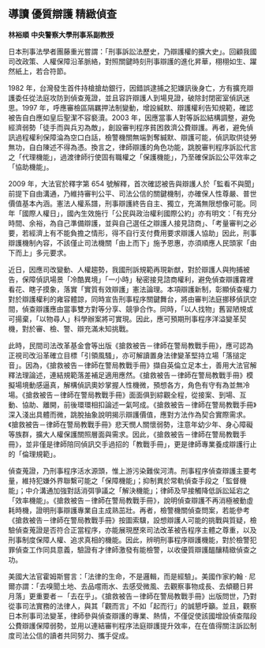 
## 導讀 優質辯護 精緻偵查

**林裕順**
**中央警察大學刑事系副教授**

日本刑事法學者團藤重光嘗謂：「刑事訴訟法歷史，乃辯護權的擴大史」。回顧我國司改政策、人權保障沿革脈絡，對照關鍵時刻刑事辯護的進化昇華，栩栩如生、躍然紙上，若合符節。

1982 年，台灣發生首件持槍搶劫銀行，因錯誤逮捕之犯嫌訊後身亡，方有擴充辯護委任從法庭攻防到偵查蒐證，並且容許辯護人到場見證，破除封閉密室偵訊迷思。1997 年，呼應審檢區隔羈押法制變動，增設緘默、辯護權利告知規範，確認被告自白應如皇后聖潔不容褻瀆。2003 年，因應當事人對等訴訟結構調整，避免經濟弱勢「徒手而與兵刃為敵」，創設審判程序貧困救濟公費辯護。再者，避免偵訊過程權利保障淪為空口白話，檢警機關無端剝奪緘默、辯護可能，偵訊取供徒勞無功，自白陳述不得為憑。換言之，律師辯護的角色功能，跳脫審判程序訴訟代言之「代理機能」，過渡律師行使固有職權之「保護機能」，乃至確保訴訟公平效率之「協助機能」。

2009 年，大法官於釋字第 654 號解釋，首次確認被告與辯護人於「監看不與聞」前提下自由溝通，乃維持審判公平、司法公信的關鍵機制，亦確保人性尊嚴、普世價值基本內涵。憲法人權系譜，刑事辯護終告自主、獨立，充滿無限想像可能。同年「國際人權日」，國內生效施行「公民與政治權利國際公約」亦有明文：「有充分時間、余裕，為自己準備辯護，並與自己選任之辯護人接見諮商」、「考量審判之必要，若經濟上有不能負擔之情形，得不自行支付費用要求辯護人協助」因此，刑事辯護機制內容，不該僅止司法機關「由上而下」施予恩惠，亦須順應人民頭家「由下而上」多元要求。

近日，因應司改變動、人權趨勢，我國刑訴規範再現新猷，對於辯護人與拘捕被告，保障偵訊場景「冷酷異境」「一小時」秘密接見諮商權利，避免偵查辯護霧裡看花、瞎子摸象，落實「實質有效辯護」憲法論理。本項辯護新制，彰顯偵查權力對於辯護權利的雍容體諒，同時宣告刑事程序關鍵舞台，將由審判法庭挪移偵訊空間，偵查辯護應由當事雙方對等分享、競爭合作。同時，「以人找物」舊習陋規或可揚棄，「以物尋人」科學辦案將可實現。因此，應可預期刑事程序洋溢變革契機，對於審、檢、警、辯充滿未知挑戰。

此時，民間司法改革基金會等出版《搶救被告－律師在警局教戰手冊》，應可認為正視司改沿革確立目標「引領風騷」，亦可解讀置身法律變革堅持立場「落搥定音」。因為，《搶救被告－律師在警局教戰手冊》擷自英倫立足本土，善用大法官解釋法理論述，連結規範落差補足適用應然。《搶救被告－律師在警局教戰手冊》模擬場境動感逼真，解構偵訊奧妙掌握人性機微，預想各方，角色有守有為並無冷場。《搶救被告－律師在警局教戰手冊》面面俱到綜觀全程，從接案、到場、互動、協助、離開，前後環環相扣論述一氣呵成。《搶救被告－律師在警局教戰手冊》深入淺出具體而微，跳脫抽象說明揭示辯護價值，應對方法作為契合實際需求。《搶救被告－律師在警局教戰手冊》悲天憫人關懷弱勢，注意年幼少年、身心障礙等族群，擴大人權保護關照層面與需求。因此，《搶救被告－律師在警局教戰手冊》，並非僅是律師陪同偵訊交手過招的「教戰手冊」，更是律師專業養成辯護行止的「倫理規範」。

偵查蒐證，乃刑事程序活水源頭，惟上游污染難俟河清。刑事程序偵查辯護主要考量，維持犯嫌外界聯繫可能之「保障機能」；抑制異於常軌偵查手段之「監督機能」；中介溝通加強對話消弭爭議之「解決機能」；律師及早接觸降低訴訟延宕之「效率機能」。《搶救被告－律師在警局教戰手冊》，說明偵查辯護不再消極被動虛耗時機，證明刑事辯護專業自主成熟茁壯。再者，檢警機關偵查問案，若能參考《搶救被告－律師在警局教戰手冊》按圖索驥，設想辯護人可能的挑戰與質疑，檢驗偵查蒐證是否符合正當程序，亦能展現歷來司法改革被告程序主體之尊重，以及刑事制度保障人權、追求真相的機能。因此，辨明刑事程序辯護機能，對於檢警犯罪偵查工作同具意義，驗證有才律師激發有能檢警，以收優質辯護醞釀精緻偵查之功。

美國大法官霍姆斯嘗言：「法律的生命，不是邏輯，而是經驗」。美國作家約翰 ‧ 尼爾亦謂：「去嗅聞土地、去品嚐雨水、去感受微風、去觀察事物成長、去傾聽日昇月落」更重要者－「去在乎」。《搶救被告－律師在警局教戰手冊》出版問世，乃對從事司法實務的法律人，與其「觀而言」不如「起而行」的誠懇呼籲。並且，觀察日本刑事司法變革，律師參與偵查辯護的專業、熱情，不僅促使該國增設偵查階段公費辯護保障弱勢，並用以連結審判程序法庭辯護提升效率，在在值得關注訴訟制度司法公信的讀者共同努力、攜手促成。
